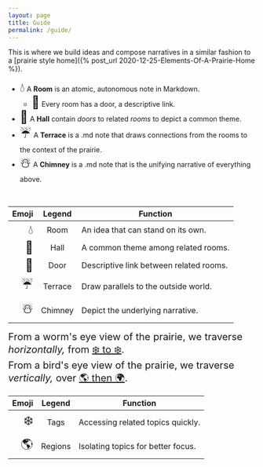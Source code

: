 ```yaml
---
layout: page
title: Guide
permalink: /guide/
---
```




This is where we build ideas and compose narratives in a similar fashion to a [prairie style home]({% post_url 2020-12-25-Elements-Of-A-Prairie-Home %}).
 

- <span style='font-size:25px;'>💧</span> A **Room** is an atomic, autonomous note in Markdown.
  - <span style='font-size:25px;'>🚪</span> Every room has a door, a descriptive link.
- <span style='font-size:25px;'>🌊</span> A **Hall** contain *doors* to related *rooms* to depict a common theme.
- <span style='font-size:25px;'>&#9748;</span> A **Terrace** is a .md note that draws connections from the rooms to the context of the prairie.
- <span style='font-size:25px;'>☃️</span> A **Chimney** is a .md note that is the unifying narrative of everything above.

<br />

| Emoji   |  Legend       |                          Function               |
| ----: | :-------: | --------------------------------------- |
| <span style='font-size:25px;'>💧</span>    | Room    | An idea that can stand on its own.      |
| <span style='font-size:25px;'>🌊</span>    | Hall    | A common theme among related rooms.     |
| <span style='font-size:25px;'>🚪</span>    | Door    | Descriptive link between related rooms. |
| <span style='font-size:25px;'>☔</span>    | Terrace | Draw parallels to the outside world.    |
| <span style='font-size:25px;'>☃️</span>    | Chimney | Depict the underlying narrative.        |



 <span style='font-size:20px;'>From a worm's eye view of the prairie, we traverse *horizontally,* from [❄️ to ❄️](/Tags).<br />
From a bird's eye view of the prairie, we traverse *vertically,* over [🌎 then 🌍](/categories). <br /></span>


| Emoji   |  Legend       |                          Function               |
| ----: | :-------: | --------------------------------------- |
| <span style='font-size:25px;'>❄️</span>    | Tags    | Accessing related topics quickly.       |
| <span style='font-size:25px;'>🌎</span>    | Regions | Isolating topics for better focus.      |